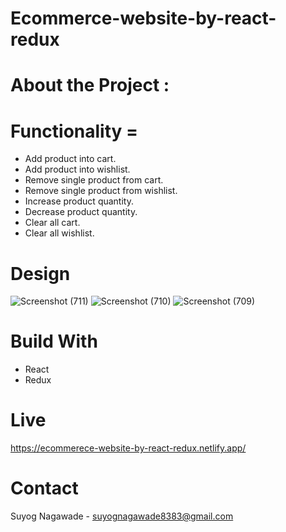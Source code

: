 # Ecommerce-website-by-react-redux
# About the Project :
# Functionality =
- Add product into cart.
- Add product into wishlist.
- Remove single product from cart.
- Remove single product from wishlist.
- Increase product quantity.
- Decrease product quantity.
- Clear all cart.
- Clear all wishlist.
# Design
![Screenshot (711)](https://user-images.githubusercontent.com/92072200/218084359-0cb3d694-d437-45e0-bf18-fff1e3a591db.png)
![Screenshot (710)](https://user-images.githubusercontent.com/92072200/218084376-3fc62bee-6d4e-4818-9cf5-1732210007b7.png)
![Screenshot (709)](https://user-images.githubusercontent.com/92072200/218084397-a328b020-0b8d-4f89-8b7b-a07fe7b786e0.png)
# Build With
- React
- Redux
# Live
https://ecommerece-website-by-react-redux.netlify.app/
# Contact
Suyog Nagawade -
suyognagawade8383@gmail.com


